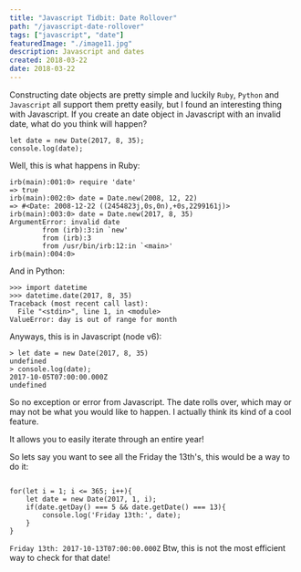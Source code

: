 ```yaml
---
title: "Javascript Tidbit: Date Rollover"
path: "/javascript-date-rollover"
tags: ["javascript", "date"]
featuredImage: "./image11.jpg"
description: Javascript and dates
created: 2018-03-22
date: 2018-03-22
---
```


Constructing date objects are pretty simple and luckily `Ruby`, `Python` and `Javascript` all support them pretty easily, but I found an interesting thing with Javascript. If you create an date object in Javascript with an invalid date, what do you think will happen?

```
let date = new Date(2017, 8, 35);
console.log(date);
```

Well, this is what happens in Ruby:

```
irb(main):001:0> require 'date'
=> true
irb(main):002:0> date = Date.new(2008, 12, 22)
=> #<Date: 2008-12-22 ((2454823j,0s,0n),+0s,2299161j)>
irb(main):003:0> date = Date.new(2017, 8, 35)
ArgumentError: invalid date
        from (irb):3:in `new'
        from (irb):3
        from /usr/bin/irb:12:in `<main>'
irb(main):004:0>
```

And in Python:

```
>>> import datetime
>>> datetime.date(2017, 8, 35)
Traceback (most recent call last):
  File "<stdin>", line 1, in <module>
ValueError: day is out of range for month
```

Anyways, this is in Javascript (node v6):

```
> let date = new Date(2017, 8, 35)
undefined
> console.log(date);
2017-10-05T07:00:00.000Z
undefined
```

So no exception or error from Javascript. The date rolls over, which may or may not be what you would like to happen. I actually think its kind of a cool feature.

It allows you to easily iterate through an entire year!

So lets say you want to see all the Friday the 13th's, this would be a way to do it:

```

for(let i = 1; i <= 365; i++){
    let date = new Date(2017, 1, i);
    if(date.getDay() === 5 && date.getDate() === 13){
        console.log('Friday 13th:', date);
    }
}
```

`Friday 13th: 2017-10-13T07:00:00.000Z`
Btw, this is not the most efficient way to check for that date!
